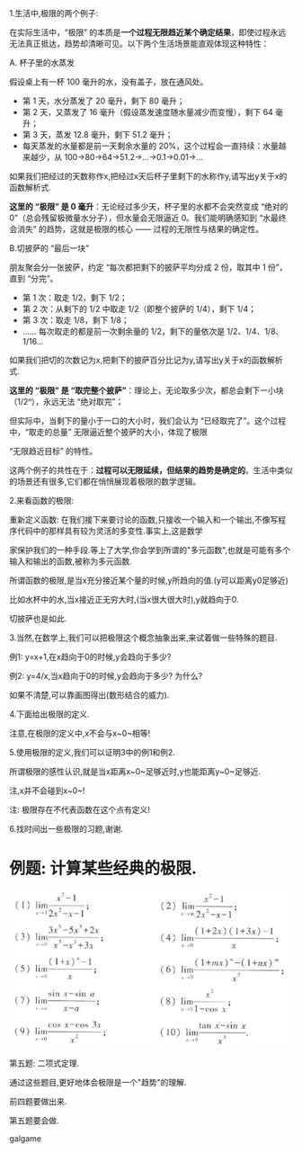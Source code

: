 1.生活中,极限的两个例子:

在实际生活中，“极限” 的本质是**一个过程无限趋近某个确定结果**，即使过程永远无法真正抵达，趋势却清晰可见。以下两个生活场景能直观体现这种特性：

A. 杯子里的水蒸发

假设桌上有一杯 100 毫升的水，没有盖子，放在通风处。

- 第 1 天，水分蒸发了 20 毫升，剩下 80 毫升；
- 第 2 天，又蒸发了 16 毫升（假设蒸发速度随水量减少而变慢），剩下 64 毫升；
- 第 3 天，蒸发 12.8 毫升，剩下 51.2 毫升；
- 每天蒸发的水量都是前一天剩余水量的 20%，这个过程会一直持续：水量越来越少，从 100→80→64→51.2→…→0.1→0.01→…



如果我们把经过的天数称作x,把经过x天后杯子里剩下的水称作y,请写出y关于x的函数解析式.



**这里的 “极限” 是 0 毫升**：无论经过多少天，杯子里的水都不会突然变成 “绝对的 0”（总会残留极微量水分子），但水量会无限逼近 0。我们能明确感知到 “水最终会消失” 的趋势，这就是极限的核心 —— 过程的无限性与结果的确定性。



B.切披萨的 “最后一块”

朋友聚会分一张披萨，约定 “每次都把剩下的披萨平均分成 2 份，取其中 1 份”，直到 “分完”。



- 第 1 次：取走 1/2，剩下 1/2；
- 第 2 次：从剩下的 1/2 中取走 1/2（即整个披萨的 1/4），剩下 1/4；
- 第 3 次：取走 1/8，剩下 1/8；
- ……
  每次取走的都是前一次剩余量的 1/2，剩下的量依次是 1/2、1/4、1/8、1/16…

如果我们把切的次数记为x,把剩下的披萨百分比记为y,请写出y关于x的函数解析式.



**这里的 “极限” 是 “取完整个披萨”**：理论上，无论取多少次，都总会剩下一小块（1/2ⁿ），永远无法 “绝对取完”；

但实际中，当剩下的量小于一口的大小时，我们会认为 “已经取完了”。这个过程中，“取走的总量” 无限逼近整个披萨的大小，体现了极限 

“无限趋近目标” 的特性。



这两个例子的共性在于：**过程可以无限延续，但结果的趋势是确定的**。生活中类似的场景还有很多,它们都在悄悄展现着极限的数学逻辑。





2.来看函数的极限:

重新定义函数: 在我们接下来要讨论的函数,只接收一个输入和一个输出,不像写程序代码中的那样具有较为灵活的多变性.事实上,这是数学

家保护我们的一种手段.等上了大学,你会学到所谓的"多元函数",也就是可能有多个输入和输出的函数,被称为多元函数.



所谓函数的极限,是当x充分接近某个量的时候,y所趋向的值.(y可以距离y0足够近)

比如水杯中的水,当x接近正无穷大时,(当x很大很大时),y就趋向于0.

切披萨也是如此.



3.当然,在数学上,我们可以把极限这个概念抽象出来,来试着做一些特殊的题目.

例1: y=x+1,在x趋向于0的时候,y会趋向于多少?

例2: y=4/x,当x趋向于0的时候,y会趋向于多少? 为什么?



如果不清楚,可以靠画图得出(数形结合的威力).



4.下面给出极限的定义.

注意,在极限的定义中,x不会与x~0~相等!



5.使用极限的定义,我们可以证明3中的例1和例2.

所谓极限的感性认识,就是当x距离x~0~足够近时,y也能距离y~0~足够近.

注,x并不会碰到x~0~!



注: 极限存在不代表函数在这个点有定义!



6.找时间出一些极限的习题,谢谢.



# 例题: 计算某些经典的极限.

![image-20250731105036563](1-极限的概念.assets/image-20250731105036563.png)



第五题: 二项式定理.

通过这些题目,更好地体会极限是一个"趋势"的理解.



前四题要做出来.



第五题要会做.





























galgame
